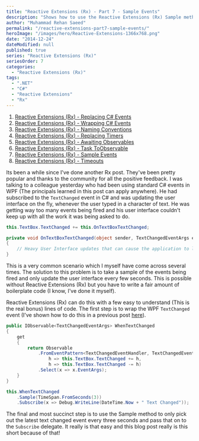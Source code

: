 ```yaml
---
title: "Reactive Extensions (Rx) - Part 7 - Sample Events"
description: "Shows how to use the Reactive Extensions (Rx) Sample method to reduce the number of subscribed events by taking a sample from them over a given time period."
author: "Muhammad Rehan Saeed"
permalink: "/reactive-extensions-part7-sample-events/"
heroImage: "/images/hero/Reactive-Extensions-1366x768.png"
date: "2014-12-24"
dateModified: null
published: true
series: "Reactive Extensions (Rx)"
seriesOrder: 7
categories:
  - "Reactive Extensions (Rx)"
tags:
  - ".NET"
  - "C#"
  - "Reactive Extensions"
  - "Rx"
---
```


1. [Reactive Extensions (Rx) - Replacing C# Events](/reactive-extensions-part1-replacing-events/)
2. [Reactive Extensions (Rx) - Wrapping C# Events](/reactive-extensions-part2-wrapping-events/)
3. [Reactive Extensions (Rx) - Naming Conventions](/reactive-extensions-part3-naming-conventions/)
4. [Reactive Extensions (Rx) - Replacing Timers](/reactive-extensions-part4-replacing-timers/)
5. [Reactive Extensions (Rx) - Awaiting Observables](/reactive-extensions-part5-awaiting-observables/)
6. [Reactive Extensions (Rx) - Task ToObservable](/reactive-extensions-part6-task-toobservable/)
7. [Reactive Extensions (Rx) - Sample Events](/reactive-extensions-part7-sample-events/)
8. [Reactive Extensions (Rx) - Timeouts](/reactive-extensions-rx-part-8-timeouts/)

Its been a while since I've done another Rx post. They've been pretty popular and thanks to the community for all the positive feedback. I was talking to a colleague yesterday who had been using standard C# events in WPF (The principals learned in this post can apply anywhere). He had subscribed to the `TextChanged` event in C# and was updating the user interface on the fly, whenever the user typed in a character of text. He was getting way too many events being fired and his user interface couldn't keep up with all the work it was being asked to do.

```cs
this.TextBox.TextChanged += this.OnTextBoxTextChanged;

private void OnTextBoxTextChanged(object sender, TextChangedEventArgs e)
{
    // Heavy User Interface updates that can cause the application to lock up.
}
```

This is a very common scenario which I myself have come across several times. The solution to this problem is to take a sample of the events being fired and only update the user interface every few seconds. This is possible without Reactive Extensions (Rx) but you have to write a fair amount of boilerplate code (I know, I've done it myself).

Reactive Extensions (Rx) can do this with a few easy to understand (This is the real bonus) lines of code. The first step is to wrap the WPF `TextChanged` event (I've shown how to do this in a previous post [here](/reactive-extensions-part2-wrapping-events/)).

```cs
public IObservable<TextChangedEventArgs> WhenTextChanged
{
    get
    {
        return Observable
            .FromEventPattern<TextChangedEventHandler, TextChangedEventArgs>(
                h => this.TextBox.TextChanged += h,
                h => this.TextBox.TextChanged -= h)
            .Select(x => x.EventArgs);
    }
}

this.WhenTextChanged
    .Sample(TimeSpan.FromSeconds(3))
    .Subscribe(x => Debug.WriteLine(DateTime.Now + " Text Changed"));
```

The final and most succinct step is to use the Sample method to only pick out the latest text changed event every three seconds and pass that on to the `Subscribe` delegate. It really is that easy and this blog post really is this short because of that!
